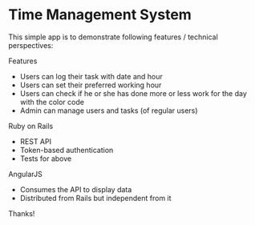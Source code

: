 # Time Management System

This simple app is to demonstrate following features / technical perspectives:

Features
* Users can log their task with date and hour
* Users can set their preferred working hour
* Users can check if he or she has done more or less work for the day with the color code
* Admin can manage users and tasks (of regular users)

Ruby on Rails
* REST API
* Token-based authentication
* Tests for above

AngularJS
* Consumes the API to display data
* Distributed from Rails but independent from it

Thanks!
